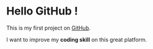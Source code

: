 # Hello GitHub !

This is my first project on [GitHub](https://github.com/zshms/HelloGitHub).

I want to improve my **coding skill** on this great platform.
